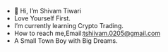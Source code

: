 - 👋 Hi, I’m Shivam Tiwari
- Love Yourself First.
- I’m currently learning Crypto Trading.
- How to reach me,Email:tshiivam.0205@gmail.com
- A Small Town Boy with Big Dreams.

<!---
shiivam0205/shiivam0205 is a ✨ special ✨ repository because its `README.md` (this file) appears on your GitHub profile.
You can click the Preview link to take a look at your changes.
--->
